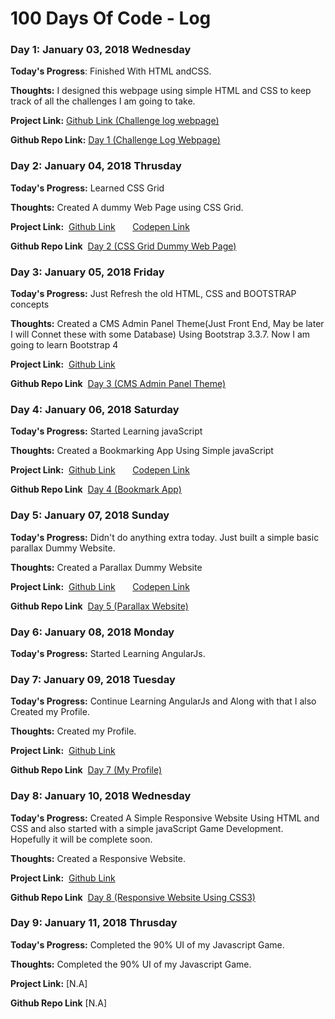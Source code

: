 # 100 Days Of Code - Log

### Day 1: January 03, 2018 Wednesday


**Today's Progress**: Finished With HTML andCSS.

**Thoughts:** I designed this webpage using simple HTML and CSS to keep track of all the challenges I am going to take.

**Project Link:** [Github Link (Challenge log webpage)](http://khudania.github.io/Challenge-log-webpage)

**Github Repo Link:** [Day 1 (Challenge Log Webpage)](https://github.com/khudania/Challenge-log-webpage)


### Day 2: January 04, 2018 Thrusday

**Today's Progress:** Learned CSS Grid

**Thoughts:** Created A dummy Web Page using CSS Grid.

**Project Link:** &nbsp;[Github Link](https://khudania.github.io/css-grid-sample-webpage)   &nbsp;&nbsp;&nbsp;&nbsp;&nbsp;      [Codepen Link](https://codepen.io/hkhudania/pen/ppWybV)

**Github Repo Link** &nbsp;[Day 2 (CSS Grid Dummy Web Page)](https://github.com/khudania/css-grid-sample-webpage)


### Day 3: January 05, 2018 Friday

**Today's Progress:** Just Refresh the old HTML, CSS and BOOTSTRAP  concepts

**Thoughts:** Created a CMS Admin Panel Theme(Just Front End, May be later I will Connet these with some Database) Using Bootstrap 3.3.7.  Now I am going to learn Bootstrap 4

**Project Link:** &nbsp;[Github Link](https://khudania.github.io/CMS-admin-panel-theme)   

**Github Repo Link** &nbsp;[Day 3 (CMS Admin Panel Theme)](https://github.com/khudania/CMS-admin-panel-theme)


### Day 4: January 06, 2018 Saturday

**Today's Progress:** Started Learning javaScript

**Thoughts:** Created a Bookmarking App Using Simple javaScript

**Project Link:** &nbsp;[Github Link](https://khudania.github.io/bookmark-app)   &nbsp;&nbsp;&nbsp;&nbsp;&nbsp;      [Codepen Link](https://codepen.io/hkhudania/full/BJmddX)

**Github Repo Link** &nbsp;[Day 4 (Bookmark App)](https://github.com/khudania/bookmark-app)



### Day 5: January 07, 2018 Sunday

**Today's Progress:** Didn't do anything extra today. Just built a simple basic parallax Dummy Website.

**Thoughts:** Created a Parallax Dummy Website

**Project Link:** &nbsp;[Github Link](https://khudania.github.io/basic-parallex-website/)   &nbsp;&nbsp;&nbsp;&nbsp;&nbsp;      [Codepen Link](https://codepen.io/hkhudania/full/jYaJqv)

**Github Repo Link** &nbsp;[Day 5 (Parallax Website)](https://github.com/khudania/basic-parallex-website)

### Day 6: January 08, 2018 Monday

**Today's Progress:** Started Learning AngularJs.

### Day 7: January 09, 2018 Tuesday

**Today's Progress:** Continue Learning AngularJs and Along with that I also Created my Profile.

**Thoughts:** Created my Profile.

**Project Link:** &nbsp;[Github Link](https://khudania.github.io/Profile/)

**Github Repo Link** &nbsp;[Day 7 (My Profile)](https://github.com/khudania/Profile)

### Day 8: January 10, 2018 Wednesday

**Today's Progress:** Created A Simple Responsive Website Using HTML and CSS and also started with a simple javaScript Game Development.
                      Hopefully it will be complete soon.

**Thoughts:** Created a Responsive Website.

**Project Link:** &nbsp;[Github Link](https://khudania.github.io/responsive-website-using-css/)

**Github Repo Link** &nbsp;[Day 8 (Responsive Website Using CSS3)](https://github.com/khudania/responsive-website-using-css)


### Day 9: January 11, 2018 Thrusday

**Today's Progress:** Completed the 90% UI of my Javascript Game.

**Thoughts:** Completed the 90% UI of my Javascript Game.

**Project Link:** [N.A]

**Github Repo Link** [N.A]




